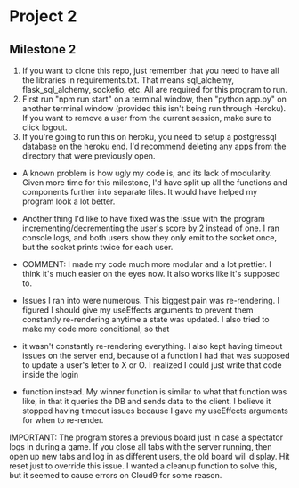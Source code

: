 # Project 2

## Milestone 2
1. If you want to clone this repo, just remember that you need to have all the libraries in requirements.txt. That means sql_alchemy, flask_sql_alchemy, socketio, etc. All are required for this program to run.
2. First run "npm run start" on a terminal window, then "python app.py" on another terminal window (provided this isn't being run through Heroku). If you want to remove a user from the current session, make sure to click logout.
3. If you're going to run this on heroku, you need to setup a postgressql database on the heroku end. I'd recommend deleting any apps from the directory that were previously open. 

* A known problem is how ugly my code is, and its lack of modularity. Given more time for this milestone, I'd have split up all the functions and components further into separate files. It would have helped my program look a lot better.
* Another thing I'd like to have fixed was the issue with the program incrementing/decrementing the user's score by 2 instead of one. I ran console logs, and both users show they only emit to the socket once, but the socket prints twice for each user. 
* COMMENT: I made my code much more modular and a lot prettier. I think it's much easier on the eyes now. It also works like it's supposed to.

* Issues I ran into were numerous. This biggest pain was re-rendering. I figured I should give my useEffects arguments to prevent them constantly re-rendering anytime a state was updated. I also tried to make my code more conditional, so that 
* it wasn't constantly re-rendering everything. I also kept having timeout issues on the server end, because of a function I had that was supposed to update a user's letter to X or O. I realized I could just write that code inside the login
* function instead. My winner function is similar to what that function was like, in that it queries the DB and sends data to the client. I believe it stopped having timeout issues because I gave my useEffects arguments for when to re-render. 

IMPORTANT:
    The program stores a previous board just in case a spectator logs in during a game. If you close all tabs with the server running, then open up new tabs and log in as different users, the old board will display. Hit reset just to
    override this issue. I wanted a cleanup function to solve this, but it seemed to cause errors on Cloud9 for some reason.